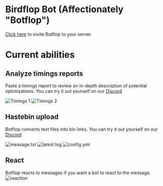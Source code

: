 # Birdflop Bot (Affectionately "Botflop")
[Click here](https://discord.com/api/oauth2/authorize?client_id=787929894616825867&permissions=0&scope=bot) to invite Botflop to your server

# Current abilities
## Analyze timings reports
Paste a timings report to review an in-depth description of potential optimizations. You can try it out yourself on our [Discord](https://discord.gg/zsz3PzT)

![Timings 1](https://i.imgur.com/MT6ScnL.png)
![Timings 2](https://i.imgur.com/2ApteF5.png)

## Hastebin upload
Botflop converts text files into bin links. You can try it out yourself on our [Discord](https://discord.gg/zsz3PzT)

![message.txt](https://i.imgur.com/JAuL3zy.png)
![latest.log](https://i.imgur.com/AoZGQRi.png)
![config.yml](https://i.imgur.com/qovRot8.png)

## React
Botflop reacts to messages if you want a bot to react to the message.
![reaction](https://i.imgur.com/o1swgZw.png)
